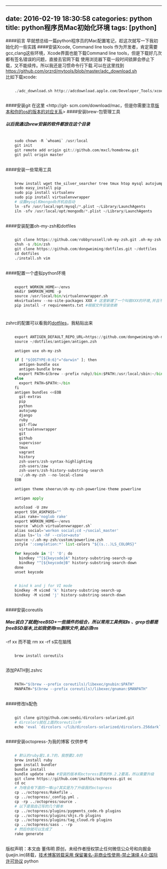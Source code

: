 
---
date: 2016-02-19 18:30:58
categories: python
title: python程序员Mac初始化环境
tags: [python]
---
####前言
早就想总结一篇python程序员的Mac配置笔记，趁这次就写一下我初始化的一些实践
####安装Xcode, Command line tools
作为开发者，肯定需要gcc,clang这些环境，Xcode界面也能下载Command line tools，但是下载好几次都有签名错误的问题，直接去官网下载
使用浏览器下载一段时间锁屏会停止下载，又不能续传。所以我还是习惯命令行下载.可以在这里找到<https://github.com/orzrd/mytools/blob/master/adc_download.sh>  
比如下载xcode:

``` python    
    
    ./adc_download.sh http://adcdownload.apple.com/Developer_Tools/xcode_4.6.3/xcode4630916281a.dmg  
      
```
  
####安装git
在这里 <http://git-
scm.com/download/mac，但是你需要注意[版本和你的os的版本的对应关系](http://support.apple.com/kb/ht1633?viewlocale=zh_CN)>
####安装brew-包管理工具
##### 以后我通过brew安装的软件都放在这个目录

``` python    
    
    sudo chown -R `whoami` /usr/local  
    git init  
    git remote add origin git://github.com/mxcl/homebrew.git  
    git pull origin master  
      
```
  
####安装一些常用工具

``` python    
    
    brew install wget the_silver_searcher tree tmux htop mysql autojump mongodb zsh-completions  
    sudo easy_install pip  
    sudo pip install virtualenv  
    sudo pip install virtualenvwrapper  
    # 设置mysql和mongodb开机自启动  
    ln -sfv /usr/local/opt/mysql/*.plist ~/Library/LaunchAgents   
    iln -sfv /usr/local/opt/mongodb/*.plist ~/Library/LaunchAgents  
      
```
  
####安装配置oh-my-zsh和dotfiles

``` python    
    
    git clone https://github.com/robbyrussell/oh-my-zsh.git .oh-my-zsh  
    chsh -s /bin/zsh  
    git clone https://github.com/dongweiming/dotfiles.git ~/dotfiles  
    cd dotfiles  
    ./install.sh vim  
      
```
  
####配置一个虚拟python环境

``` python    
    
    export WORKON_HOME=~/envs  
    mkdir $WORKON_HOME -p  
    source /usr/local/bin/virtualenvwrapper.sh  
    mkvirtualenv --no-site-packages XXX # 这里新建了一个叫做XXX的环境,并且不会依赖site-package，需要你在环境中自定义下载  
    pip install -r requirements.txt #根据文件安装依赖  
      
```
  
#####
zshrc的配置可以看我的[dotfiles](https://github.com/dongweiming/dotfiles/blob/master/_zshrc)，我粘贴出来

``` python    
    
    export ANTIGEN_DEFAULT_REPO_URL=https://github.com/dongweiming/oh-my-zsh         
    source ~/dotfiles/antigen/antigen.zsh                                            
                                                                                     
    antigen use oh-my-zsh                                                            
                                                                                     
    if [ "${OSTYPE:0:6}"="darwin" ]; then                                            
      antigen-bundle osx                                                             
      antigen-bundle brew                                                            
      export PATH=$(brew --prefix ruby)/bin:$PATH:/usr/local/sbin:~/bin  
    else                                                                             
      export PATH=$PATH:~/bin                                                        
    fi                                                                               
    antigen bundles <<EOB                                                            
      git-extras                                                                     
      pip                                                                            
      python                                                                         
      autojump  
      django                                                                         
      ruby                                                                           
      git-flow                                                                       
      virtualenvwrapper                                                              
      git                                                                            
      github                                                                         
      supervisor                                                                     
      tmux                                                                           
      vagrant                                                                        
      history                                                                        
      zsh-users/zsh-syntax-highlighting                                              
      zsh-users/zaw                                                                  
      zsh-users/zsh-history-substring-search                                         
      ~/.oh-my-zsh --no-local-clone                                                  
    EOB                                                                              
                                                                                     
    antigen theme sheerun/oh-my-zsh-powerline-theme powerline                       
                                                                                     
    antigen apply                                                                    
                                                                                     
    autoload -U zmv                                                                  
    export SSH_ASKPASS=""                                                            
    alias rake='noglob rake'                                                         
    export WORKON_HOME=~/envs                                                        
    source `which virtualenvwrapper.sh`                                              
    alias social='workon social;cd ~/social_master'   
    alias ls='ls -hF --color=auto'  
    source ~/.oh-my-zsh/custom/powerline.zsh  
    zstyle ':completion:*' list-colors "${(s.:.)LS_COLORS}"  
      
    for keycode in '[' 'O'; do  
      bindkey "^[${keycode}A" history-substring-search-up  
      bindkey "^[${keycode}B" history-substring-search-down  
    done  
    unset keycode  
      
      
    # bind k and j for VI mode  
    bindkey -M vicmd 'k' history-substring-search-up  
    bindkey -M vicmd 'j' history-substring-search-down  
      
```
  
####安装coreutils
##### Mac说白了就是freeBSD+一些插件的组合，所以常用工具例如ls 、grep也都是freeBSD版本,比如我使用rm删除文件,就必须rm
-rf xx 而不能 rm xx -rf s实在脑残

``` python    
    
    brew install coreutils  
      
```
  
添加PATH到.zshrc

``` python    
    
    PATH="$(brew --prefix coreutils)/libexec/gnubin:$PATH"                             
    MANPATH="$(brew --prefix coreutils)/libexec/gnuman:$MANPATH"  
      
```
  
####修改ls配色

``` python    
    
    git clone git@github.com:seebi/dircolors-solarized.git  
    # dircolors就在上面的coreutils中  
    echo 'eval `dircolors ~/lib/dircolors-solarized/dircolors.256dark`' >> ~/.zshrc  
      
```
  
####安装octopress-为我的博客 仅供参考

``` python    
    
    # 默认的ruby是1.8.7的，我想要2.0的  
    brew install ruby  
    gem install bundler  
    bundle install  
    bundle update rake #安装的版本和octoress要求的9.2.2要高，所以需要升级  
    git clone https://github.com/imathis/octopress.git oc  
    cd oc  
    # 为啥会有下面的一堆cp?其实是为了升级我的octopress  
    cp ../octopress/Rakefile .  
    cp ../octopress/_config.yml .  
    cp -rp ../octopress/source .  
    # 以下是我自己写的几个脚本  
    cp ../octopress/plugins/pygments_code.rb plugins  
    cp ../octopress/plugins/shjs.rb plugins  
    cp ../octopress/plugins/tag_cloud.rb plugins  
    cp ../octopress/sass . -rp  
    # 然后你就可以生成了  
    rake generate  
      
```

版权声明：本文由 董伟明 原创，未经作者授权禁止任何微信公众号和向掘金(juejin.im)转载，[技术博客转载采用 保留署名-非商业性使用-禁止演绎 4.0-国际许可协议](https://creativecommons.org/licenses/by-nc-nd/4.0/deed.zh)
python
